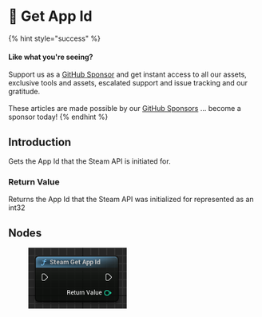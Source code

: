 # 🔵 Get App Id

{% hint style="success" %}
#### Like what you're seeing?

Support us as a [GitHub Sponsor](../../../become-a-sponsor/) and get instant access to all our assets, exclusive tools and assets, escalated support and issue tracking and our gratitude.\
\
These articles are made possible by our [GitHub Sponsors](../../../become-a-sponsor/) ... become a sponsor today!
{% endhint %}

## Introduction

Gets the App Id that the Steam API is initiated for.&#x20;

### Return Value

Returns the App Id that the Steam API was initialized for represented as an int32

## Nodes

<figure><img src="../../../.gitbook/assets/image (195).png" alt=""><figcaption></figcaption></figure>
